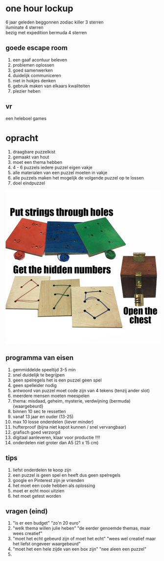 # one hour lockup
6 jaar geleden beggonnen
zodiac killer 3 sterren  
iluminate 4 sterren  
bezig met expedition bermuda 4 sterren

## goede escape room
1. een gaaf acontuur beleven
2. problemen oplossen
3. goed samenwerken
4. duidelijk communiceren
5. niet in hokjes denken
6. gebruik maken van elkaars kwaliteiten
7. plezier heben

## vr
een heleboel games
# opracht
1. draagbare puzzelkist
2. gemaakt van hout
3. moet een thema hebben
4. 4 - 6 puzzels iedere puzzel eigen vakje
5. alle materialen van een puzzel moeten in vakje
6. alle puzzels maken het mogelijk de volgende puzzel op te lossen
7. doel eindpuzzel

![inspiratie](./sources/1.png)

## programma van eisen
1. gemmiddelde speeltijd 3-5 min
2. snel duidelijk te begrijpen
3. geen spelregels het is een puzzel geen spel
4. geen spelleider nodig
5. antwoord van puzzel moet code zijn van 4 tekens (tenzij ander slot)
6. meerdere mensen moeten meespelen
7. thema: misdaad, geheim, mysterie, verdwijning (bermuda) {waargebeurd}
8. binnen 10 sec te ressetten
9. vanaf 13 jaar en ouder (13-25)
10. max 10 losse onderdelen (liever minder)
11. hufterproof (bijna niet kapot kunnen / snel vervangbaar)
12. grafisch goed verzorgd
13. digitaal aanleveren, klaar voor productie !!!!
14. onderdelen niet groter dan A5 (21 x 15 cm)
## tips
1. liefst onderdelen te koop zijn
2. een puzzel is geen spel en heeft dus geen spelregels
3. google en Pinterest zijn je vrienden
4. het moet een code hebben als oplossing
5. moet er echt mooi uitzien
6. het moet getest worden
## vragen (eind)
1. "is er een budget" "zo'n 20 euro"
2. "welk thema willen julie heben" "de eerder genoemde themas, maar wees creatief"
3. "moet het echt gebeurd zijn of moet het echt" "wees wel creatief maar het liefst ongeveer waargebeurd"
4. "moet het een hele zijde van een box zijn" "nee aleen een puzzel"
5. 
